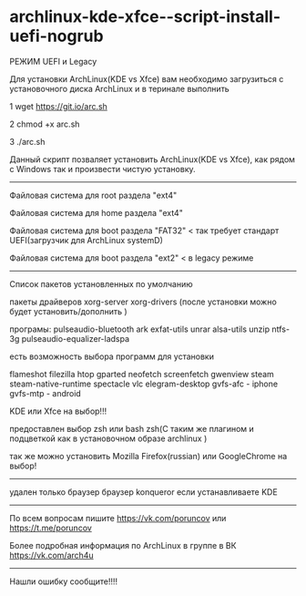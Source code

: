 # archlinux-kde-xfce--script-install-uefi-nogrub   
РЕЖИМ UEFI и Legacy

Для установки  ArchLinux(KDE vs Xfce) вам необходимо загрузиться с установочного диска ArchLinux и в теринале выполнить   

1 wget https://git.io/arc.sh

2 chmod +x arc.sh

3 ./arc.sh

Данный скрипт позваляет установить ArchLinux(KDE vs Xfce), как рядом с Windows так и произвести чистую установку.
___________________________________________________________________________________________________________
Файловая система для root раздела "ext4"

Файловая система для home раздела "ext4"

Файловая система для boot раздела "FAT32" < так требует стандарт UEFI(загрузчик для ArchLinux systemD)

Файловая система для boot раздела "ext2" < в legacy режиме
__________________________________________________________________________________________________________
Список пакетов установленных по умолчанию

пакеты драйверов xorg-server xorg-drivers (после установки можно будет установить/дополнить )

програмы: pulseaudio-bluetooth ark exfat-utils unrar alsa-utils  unzip ntfs-3g pulseaudio-equalizer-ladspa  

есть возможность выбора  программ для установки

flameshot filezilla
htop gparted
neofetch screenfetch
gwenview
steam steam-native-runtime 
spectacle vlc 
elegram-desktop
gvfs-afc - iphone
gvfs-mtp - android

KDE или Xfce на выбор!!!

предоставлен выбор zsh или bash
zsh(С таким же плагином и подцветкой как в установочном образе archlinux ) 

так же можно установить Mozilla Firefox(russian) или GoogleChrome на выбор!

__________________________________________________________________________________________________________

удален только браузер  браузер konqueror если устанавливаете KDE

__________________________________________________________________________________________________________

По всем вопросам пишите https://vk.com/poruncov или https://t.me/poruncov

Более подробная информация по ArchLinux в группе в ВК https://vk.com/arch4u
__________________________________________________________________________________________________________

Нашли ошибку сообщите!!!!
